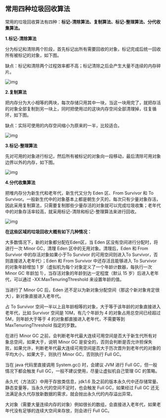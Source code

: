 ## **常用四种垃圾回收算法**

常用的垃圾回收算法有四种：**标记-清除算法、复制算法、标记-整理算法、分代收集算法。**

**1.标记-清除算法**

分为标记和清除两个阶段，首先标记出所有需要回收的对象，标记完成后统一回收所有被标记的对象，如下图。

缺点：标记和清除两个过程效率都不高；标记清除之后会产生大量不连续的内存碎片。

![img](https://picb.zhimg.com/80/v2-7074776f0d0c416d95d7fa2c1c473ca7_720w.jpg)

**2.复制算法**

把内存分为大小相等的两块，每次存储只用其中一块，当这一块用完了，就把存活的对象全部复制到另一块上，同时把使用过的这块内存空间全部清理掉，往复循环，如下图。

缺点：实际可使用的内存空间缩小为原来的一半，比较适合。

![img](https://pic2.zhimg.com/80/v2-03a99c83c49a3fdb9d8c2b5eed893027_720w.jpg)

**3.标记-整理算法**

先对可用的对象进行标记，然后所有被标记的对象向一段移动，最后清除可用对象边界以外的内存，如下图。

![img](https://picb.zhimg.com/80/v2-2828d24654c1d8fc4931b81cbbba1e77_720w.jpg)

**4.分代收集算法**

把堆内存分为新生代和老年代，新生代又分为 Eden 区、From Survivor 和 To Survivor。一般新生代中的对象基本上都是朝生夕灭的，每次只有少量对象存活，因此采用复制算法，只需要复制那些少量存活的对象就可以完成垃圾收集；老年代中的对象存活率较高，就采用标记-清除和标记-整理算法来进行回收。

![img](https://pic3.zhimg.com/80/v2-88980fb1f4863c4e7215375f270d856a_720w.jpg)

**在这些区域的垃圾回收大概有如下几种情况：**

大多数情况下，新的对象都分配在Eden区，当 Eden 区没有空间进行分配时，将进行一次 Minor GC，清理 Eden 区中的无用对象。清理后，Eden 和 From Survivor 中的存活对象如果小于To Survivor 的可用空间则进入To Survivor，否则直接进入老年代）；Eden 和 From Survivor 中还存活且能够进入 To Survivor 的对象年龄增加 1 岁（虚拟机为每个对象定义了一个年龄计数器，每执行一次 Minor GC 年龄加 1），当存活对象的年龄到达一定程度（默认 15 岁）后进入老年代，可以通过 -XX:MaxTenuringThreshold 来设置年龄的值。

当进行了 Minor GC 后，Eden 还不足以为新对象分配空间（那这个新对象肯定很大），新对象直接进入老年代。

占 To Survivor 空间一半以上且年龄相等的对象，大于等于该年龄的对象直接进入老年代，比如 Survivor 空间是 10M，有几个年龄为 4 的对象占用总空间已经超过 5M，则年龄大于等于 4 的对象都直接进入老年代，不需要等到 MaxTenuringThreshold 指定的岁数。

在进行 Minor GC 之前，会判断老年代最大连续可用空间是否大于新生代所有对象总空间，如果大于，说明 Minor GC 是安全的，否则会判断是否允许担保失败，如果允许，判断老年代最大连续可用空间是否大于历次晋升到老年代的对象的平均大小，如果大于，则执行 Minor GC，否则执行 Full GC。

当在 java 代码里直接调用 System.gc() 时，会建议 JVM 进行 Full GC，但一般情况下都会触发 Full GC，一般不建议使用，尽量让虚拟机自己管理 GC 的策略。

永久代（方法区）中用于存放类信息，jdk1.6 及之前的版本永久代中还存储常量、静态变量等，当永久代的空间不足时，也会触发 Full GC，如果经过 Full GC 还无法满足永久代存放新数据的需求，就会抛出永久代的内存溢出异常。

大对象（需要大量连续内存的对象）例如很长的数组，会直接进入老年代，如果老年代没有足够的连续大空间来存放，则会进行 Full GC。